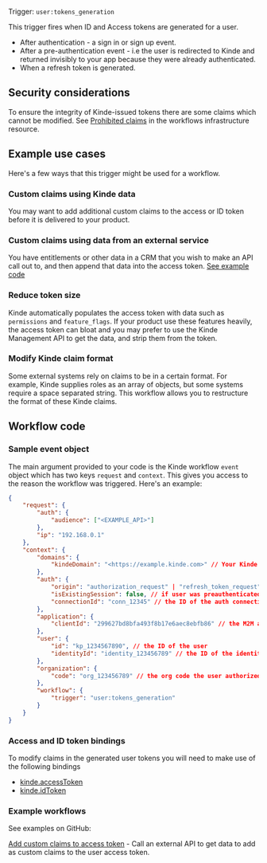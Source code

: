 
Trigger: `user:tokens_generation`

This trigger fires when ID and Access tokens are generated for a user.

- After authentication - a sign in or sign up event.
- After a pre-authentication event - i.e the user is redirected to Kinde and returned invisibly to your app because they were already authenticated.
- When a refresh token is generated.

## Security considerations

To ensure the integrity of Kinde-issued tokens there are some claims which cannot be modified. See [Prohibited claims](https://github.com/kinde-oss/infrastructure/blob/main/lib/prohibitedClaims.ts) in the workflows infrastructure resource.

## Example use cases

Here's a few ways that this trigger might be used for a workflow.

### Custom claims using Kinde data

You may want to add additional custom claims to the access or ID token before it is delivered to your product.

### Custom claims using data from an external service

You have entitlements or other data in a CRM that you wish to make an API call out to, and then append that data into the access token. [See example code](https://github.com/kinde-starter-kits/workflow-examples/blob/main/userTokens/customClaimsAccessTokenWorkflow.ts)

### Reduce token size

Kinde automatically populates the access token with data such as `permissions` and `feature_flags`. If your product use these features heavily, the access token can bloat and you may prefer to use the Kinde Management API to get the data, and strip them from the token.

### Modify Kinde claim format

Some external systems rely on claims to be in a certain format. For example, Kinde supplies roles as an array of objects, but some systems require a space separated string. This workflow allows you to restructure the format of these Kinde claims.

## Workflow code

### Sample event object

The main argument provided to your code is the Kinde workflow `event` object which has two keys `request` and `context`. This gives you access to the reason the workflow was triggered. Here's an example:

```json
{
	"request": {
		"auth": {
			"audience": ["<EXAMPLE_API>"]
		},
		"ip": "192.168.0.1"
	},
	"context": {
		"domains": {
			"kindeDomain": "<https://example.kinde.com>" // Your Kinde domain
		},
		"auth": {
			"origin": "authorization_request" | "refresh_token_request",
			"isExistingSession": false, // if user was preauthenticated,
			"connectionId": "conn_12345" // the ID of the auth connection method used
		},
		"application": {
			"clientId": "299627bd8bfa493f8b17e6aec8ebfb86" // the M2M application ID
		},
		"user": {
			"id": "kp_1234567890", // the ID of the user
			"identityId": "identity_123456789" // the ID of the identity the user authenticated with
		},
		"organization": {
			"code": "org_123456789" // the org code the user authorized against
		},
		"workflow": {
			"trigger": "user:tokens_generation"
		}
	}
}
```

### Access and ID token bindings

To modify claims in the generated user tokens you will need to make use of the following bindings

- [kinde.accessToken](/workflows/bindings/access-token-binding/)
- [kinde.idToken](/workflows/bindings/id-token-binding/)

### Example workflows

See examples on GitHub:

[Add custom claims to access token](https://github.com/kinde-starter-kits/workflow-examples/blob/main/userTokens/customClaimsAccessTokenWorkflow.ts) - Call an external API to get data to add as custom claims to the user access token.
